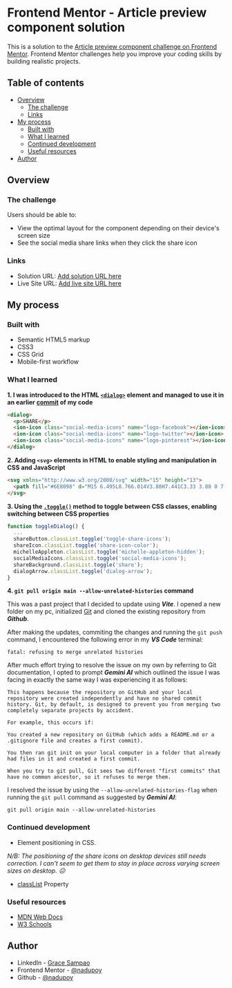 # Frontend Mentor - Article preview component solution

This is a solution to the [Article preview component challenge on Frontend Mentor](https://www.frontendmentor.io/challenges/article-preview-component-dYBN_pYFT). Frontend Mentor challenges help you improve your coding skills by building realistic projects.

## Table of contents

- [Overview](#overview)
  - [The challenge](#the-challenge)
  - [Links](#links)
- [My process](#my-process)
  - [Built with](#built-with)
  - [What I learned](#what-i-learned)
  - [Continued development](#continued-development)
  - [Useful resources](#useful-resources)
- [Author](#author)

## Overview

### The challenge

Users should be able to:

- View the optimal layout for the component depending on their device's screen size
- See the social media share links when they click the share icon

### Links

- Solution URL: [Add solution URL here](https://your-solution-url.com)
- Live Site URL: [Add live site URL here](https://your-live-site-url.com)

## My process

### Built with

- Semantic HTML5 markup
- CSS3
- CSS Grid
- Mobile-first workflow

### What I learned

**1. I was introduced to the HTML [`<dialog>`](https://developer.mozilla.org/en-US/docs/Web/HTML/Element/dialog) element and managed to use it in an earlier [commit](https://github.com/nadupoy/Frontend-Mentor---Article-preview-component/commit/f050c8012441b27b6439214069b87610f42d8393) of my code**

```html
<dialog>
  <p>SHARE</p>
  <ion-icon class="social-media-icons" name="logo-facebook"></ion-icon>
  <ion-icon class="social-media-icons" name="logo-twitter"></ion-icon>
  <ion-icon class="social-media-icons" name="logo-pinterest"></ion-icon>
</dialog>
```

**2. Adding `<svg>` elements in HTML to enable styling and manipulation in CSS and JavaScript**

```html
<svg xmlns="http://www.w3.org/2000/svg" width="15" height="13">
  <path fill="#6E8098" d="M15 6.495L8.766.014V3.88H7.441C3.33 3.88 0 7.039 0 10.936v2.049l.589-.612C2.59 10.294 5.422 9.11 8.39 9.11h.375v3.867L15 6.495z" id="path2">
</svg>
```

**3. Using the [`.toggle()`](https://www.w3schools.com/howto/howto_js_toggle_class.asp) method to toggle between CSS classes, enabling switching between CSS properties**

```javascript
function toggleDialog() {
  ...
  shareButton.classList.toggle('toggle-share-icons');
  shareIcon.classList.toggle('share-icon-color');
  michelleAppleton.classList.toggle('michelle-appleton-hidden');
  socialMediaIcons.classList.toggle('social-media-icons');
  shareBackground.classList.toggle('share');
  dialogArrow.classList.toggle('dialog-arrow');
}
```

**4. `git pull origin main --allow-unrelated-histories` command**

This was a past project that I decided to update using **_Vite_**. I opened a new folder on my pc, initialized [Git]() and cloned the existing repository from **_Github_**.

After making the updates, commiting the changes and running the `git push` command, I encountered the following error in my **_VS Code_** terminal:

```
fatal: refusing to merge unrelated histories
```

After much effort trying to resolve the issue on my own by referring to Git documentation, I opted to prompt **_Gemini AI_** which outlined the issue I was facing in exactly the same way I was experiencing it as follows:

```
This happens because the repository on GitHub and your local repository were created independently and have no shared commit history. Git, by default, is designed to prevent you from merging two completely separate projects by accident.

For example, this occurs if:

You created a new repository on GitHub (which adds a README.md or a .gitignore file and creates a first commit).

You then ran git init on your local computer in a folder that already had files in it and created a first commit.

When you try to git pull, Git sees two different "first commits" that have no common ancestor, so it refuses to merge them.
```

I resolved the issue by using the `--allow-unrelated-histories-flag` when running the `git pull` command as suggested by **_Gemini AI_**:

```
git pull origin main --allow-unrelated-histories
```

### Continued development

- Element positioning in CSS.

_N/B: The positioning of the share icons on desktop devices still needs correction. I can't seem to get them to stay in place across varying screen sizes on desktop. ☹️_

- [classList](https://www.w3schools.com/jsref/prop_element_classlist.asp) Property

### Useful resources

- [MDN Web Docs](https://developer.mozilla.org/en-US/)
- [W3 Schools](https://www.w3schools.com/)

## Author

- LinkedIn - [Grace Sampao](https://www.linkedin.com/in/grace-sampao-49a3129b/)
- Frontend Mentor - [@nadupoy](https://www.frontendmentor.io/profile/nadupoy)
- Github - [@nadupoy](https://github.com/nadupoy)
